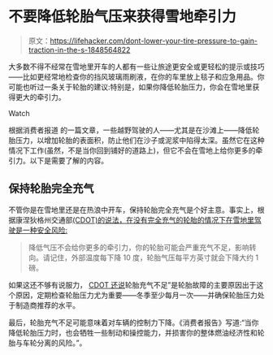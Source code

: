 # 不要降低轮胎气压来获得雪地牵引力

> 原文：<https://lifehacker.com/dont-lower-your-tire-pressure-to-gain-traction-in-the-s-1848564822>

大多数不得不经常在雪地里开车的人都有一些让旅途更安全或更轻松的提示或技巧——比如更经常地检查你的挡风玻璃雨刷液，在你的车里放上毯子和应急用品。你可能也听过一条关于轮胎的建议:特别是，如果你降低轮胎压力，你会在雪地里获得更大的牵引力。

Watch

根据消费者报道 的一篇文章，一些越野驾驶的人——尤其是在沙滩上——降低轮胎压力，以增加轮胎的表面积，防止他们在沙子或泥浆中陷得太深。虽然它在这种情况下工作(虽然，不是当你回到铺好的道路上)，但它不会在雪地上给你更多的牵引力。以下是需要了解的内容。

## 保持轮胎完全充气

不管你是在雪地里还是在热浪中开车，保持轮胎完全充气是个好主意。事实上，根据康涅狄格州交通部[(CDOT)的说法，在没有完全充气的轮胎的情况下在雪地里驾驶是一种安全风险:](https://portal.ct.gov/DOT/Safety/Winter-Driving/How-to-deal-with-ice-and-snow)

> 降低气压不会给你更多的牵引力，你的轮胎可能会严重充气不足，影响转向。请记住，外部温度每下降 10 度，轮胎气压每平方英寸就会下降大约 1 磅。

如果这还不够有说服力， [CDOT 还说](https://portal.ct.gov/DOT/Safety/Winter-Driving/How-to-deal-with-ice-and-snow)轮胎充气不足”是轮胎故障的主要原因出于这个原因，定期检查轮胎压力尤为重要——冬季至少每月一次——并确保轮胎压力处于制造商推荐的水平。

最后，轮胎充气不足可能意味着对车辆的控制力下降。《消费者报告》写道:“当你降低轮胎压力时，也会牺牲一些制动和操控能力，并损害你的整体燃油经济性和轮胎与车轮分离的风险。”。
